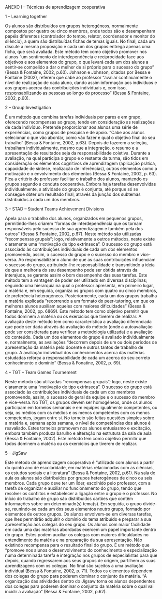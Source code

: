 ANEXO I – Técnicas de aprendizagem cooperativa

1 – Learning together

Os alunos são distribuídos em grupos heterogéneos, normalmente compostos por quatro ou cinco membros, onde todos são e desempenham papéis diferentes (controlador do tempo, relator, coordenador e monitor do silêncio), a quem são distribuídas fichas de temas iguais. No final, cada um discute a mesma proposição e cada um dos grupos entrega apenas uma ficha, que será avaliada. Este método tem como objetivo promover nos alunos “um sentimento de interdependência e reciprocidade face aos objetivos e aos elementos do grupo, o que levará cada um dos alunos a sentir-se compelido a dar o melhor de si próprio para o sucesso do grupo” (Bessa & Fontaine, 2002, p.60). Johnson e Johnson, citados por Bessa e Fontaine (2002), referem que cabe ao professor “avaliar continuamente o nível de realização de cada aluno, dando assim informação aos indivíduos e aos grupos acerca das contribuições individuais e, com isso, responsabilizando as pessoas ao longo do processo” (Bessa & Fontaine, 2002, p.60).

2 – Group Investigation

É um método que combina tarefas individuais por pares e em grupo, oferecendo recompensas ao grupo, tendo em consideração as realizações de cada indivíduo. Pretende proporcionar aos alunos uma série de experiências, como grupos de pesquisa e de apoio. “Cabe aos alunos selecionar o que vão abordar, como vão fazer e qual o objetivo final do seu trabalho” (Bessa & Fontaine, 2002, p.63). Depois de fazerem a seleção, trabalham individualmente, mesmo que a integração, o resumo e a apresentação de resultados seja da responsabilidade coletiva. Durante a avaliação, na qual participa o grupo e o restante da turma, são tidos em consideração os elementos cognitivos de aprendizagem (aplicação prática, capacidade de síntese, realização de inferências), outros elementos como a motivação e o envolvimento dos elementos (Bessa & Fontaine, 2002, p. 63). Fica a critério do professor facilitar o trabalho dos alunos, mantendo os grupos segundo a conduta cooperativa. Embora haja tarefas desenvolvidas individualmente, a atividade do grupo é conjunta, até porque só se consegue obter um resultado final, através da junção dos subtemas distribuídos a cada um dos membros.

3 – STAD – Student Teams Achievement Divisions

Apela para o trabalho dos alunos, organizados em pequenos grupos, permitindo-lhes criarem “formas de interdependência que os tornam responsáveis pelo sucesso de sua aprendizagem e também pela dos outros” (Bessa & Fontaine, 2002, p.67). Neste método são utilizadas “recompensas grupais”; logo, relativamente a outros métodos, neste existe claramente uma “motivação de tipo extrínseca”. O sucesso do grupo está associado às contribuições individuais de cada um dos elementos promovendo, assim, o sucesso do grupo e o sucesso do membro e vice-versa. Ao responsabilizar o aluno de que as suas contribuições influenciam o sucesso do grupo, atribuindo-lhe responsabilidade e transmitindo a ideia de que a melhoria do seu desempenho pode ser obtida através da interajuda, se garante assim o bom desempenho das suas tarefas. Este método tem a vantagem de poder ser utilizado em diversas disciplinas; seguindo uma hierarquia na qual o professor apresenta, em primeiro lugar, a matéria e, em seguida, organiza os grupos com quatro ou cinco membros, de preferência heterogéneos. Posteriormente, cada um dos grupos trabalha a matéria explicada “recorrendo a um formato do peer-tutoring, em que os melhores alunos auxiliam aqueles com maiores dificuldades” (Bessa & Fontaine, 2002, pp. 6869). Este método tem como objetivo permitir que todos dominem a matéria ou os exercícios que tiverem de realizar. A avaliação deste método tem como característica a avaliação diferenciada que pode ser dada através da avaliação do método (onde a autoavaliação pode ser considerada para verificar a metodologia utilizada) e a avaliação do conteúdo. Cada um dos elementos do grupo é avaliado individualmente e, normalmente, as avaliações “decorrem depois de um ou dois períodos de apresentação da matéria pelo docente e outros tantos de trabalho de grupo. A avaliação individual dos conhecimentos acerca das matérias estudadas reforça a responsabilidade de cada um acerca do seu correto conhecimento e domínio” (Bessa & Fonatine, 2002, p. 69).

4 – TGT – Team Games Tournement

Neste método são utilizadas “recompensas grupais”; logo, neste existe claramente uma “motivação de tipo extrínseca”. O sucesso do grupo está associado às contribuições individuais de cada um dos membros promovendo, assim, o sucesso do geral da equipe e o sucesso do membro e vice-versa. No TGT, os grupos devem ser homogêneos, onde os alunos participam em torneios semanais e em equipes igualmente competentes, ou seja, os médios com os médios e os menos competentes com os menos competentes, jogam entre si. No torneio são feitas questões simples sobre a matéria e, semana após semana, o nível de competências dos alunos é reavaliado. Estes torneios promovem nos alunos entusiasmo e excitação, embora também produza barulho e alteração na estrutura da sala de aula (Bessa & Fontaine, 2002). Este método tem como objetivo permitir que todos dominem a matéria ou os exercícios que tiverem de realizar.

5 – JigSaw

Este método de aprendizagem cooperativa é “utilizado com alunos a partir do quinto ano de escolaridade, em matérias relacionadas com as ciências, os estudos sociais e a literatura” (Bessa & Fontaine, 2002, p.61). Na sala de aula os alunos são distribuídos por grupos heterogéneos de cinco ou seis membros. Cada grupo deve ter um líder, escolhido pelo professor, com a tarefa de organizar e auxiliar no funcionamento do grupo, tendo que resolver os conflitos e estabelecer a ligação entre o grupo e o professor. No início do trabalho de grupo são distribuídos cartões que contêm informações sobre um determinado(s) tema(s). Em seguida, o grupo divide-se, reunindo-se cada um dos seus elementos noutro grupo, formado por elementos de outros grupos. Os alunos envolvem-se em diversas tarefas, que lhes permitirão adquirir o domínio do tema atribuído e preparar a sua apresentação aos colegas do seu grupo. Os alunos com maior facilidade em cada uma das matérias abordadas exercem um papel importante dentro do grupo. Estes podem auxiliar os colegas com maiores dificuldades no entendimento da matéria e na preparação da sua apresentação. Não existindo recompensa para o resultado final do grupo. É um método que “promove nos alunos o desenvolvimento do conhecimento e especialização numa determinada tarefa e integração nos grupos de especialistas para que depois, quando regressarem aos seus grupos de origem, partilhem as suas aprendizagens com os colegas. No final são sujeitos a uma avaliação individual (Bessa & Fontaine, 2002, p. 71). Todos os elementos dependem dos colegas do grupo para poderem dominar o conjunto da matéria. “A organização das atividades dentro do Jigsaw torna os alunos dependentes dos colegas para poderem dominar o conjunto da matéria sobre o qual vai incidir a avaliação” (Bessa & Fontaine, 2002, p.62).